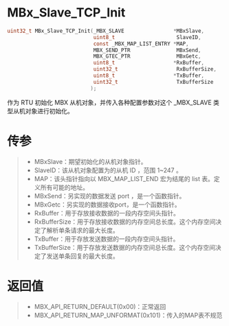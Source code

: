 # MBx_Slave_TCP_Init

```c
uint32_t MBx_Slave_TCP_Init(_MBX_SLAVE                *MBxSlave, 
                            uint8_t                    SlaveID,
                            const _MBX_MAP_LIST_ENTRY *MAP,
                            MBX_SEND_PTR               MBxSend,
                            MBX_GTEC_PTR               MBxGetc,
                            uint8_t                   *RxBuffer,
                            uint32_t                   RxBufferSize,
                            uint8_t                   *TxBuffer,
                            uint32_t                   TxBufferSize
                           );
```

作为 RTU 初始化 MBX 从机对象，并传入各种配置参数对这个 _MBX_SLAVE 类型从机对象进行初始化。

# 传参

> - MBxSlave：期望初始化的从机对象指针。
> - SlaveID：该从机对象配置为的从机 ID ，范围 1~247 。
> - MAP：该头指针指向以 MBX_MAP_LIST_END 宏为结尾的 list 表。定义所有可能的地址。
> - MBxSend：另实现的数据发送 port ，是一个函数指针。
> - MBxGetc：另实现的数据接收port，是一个函数指针。
> - RxBuffer：用于存放接收数据的一段内存空间头指针。
> - RxBufferSize：用于存放接收数据的内存空间总长度。这个内存空间决定了解析单条请求的最大长度。
> - TxBuffer：用于存放发送数据的一段内存空间头指针。
> - TxBufferSize：用于存放发送数据的内存空间总长度。这个内存空间决定了发送单条回复的最大长度。

# 返回值

> - MBX_API_RETURN_DEFAULT(0x00)：正常返回
> - MBX_API_RETURN_MAP_UNFORMAT(0x101)：传入的MAP表不规范